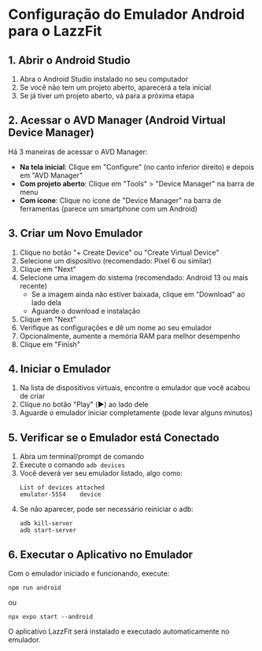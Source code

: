 # Configuração do Emulador Android para o LazzFit

## 1. Abrir o Android Studio

1. Abra o Android Studio instalado no seu computador
2. Se você não tem um projeto aberto, aparecerá a tela inicial
3. Se já tiver um projeto aberto, vá para a próxima etapa

## 2. Acessar o AVD Manager (Android Virtual Device Manager)

Há 3 maneiras de acessar o AVD Manager:

- **Na tela inicial**: Clique em "Configure" (no canto inferior direito) e depois em "AVD Manager"
- **Com projeto aberto**: Clique em "Tools" > "Device Manager" na barra de menu
- **Com ícone**: Clique no ícone de "Device Manager" na barra de ferramentas (parece um smartphone com um Android)

## 3. Criar um Novo Emulador

1. Clique no botão "+ Create Device" ou "Create Virtual Device"
2. Selecione um dispositivo (recomendado: Pixel 6 ou similar)
3. Clique em "Next"
4. Selecione uma imagem do sistema (recomendado: Android 13 ou mais recente)
   - Se a imagem ainda não estiver baixada, clique em "Download" ao lado dela
   - Aguarde o download e instalação
5. Clique em "Next"
6. Verifique as configurações e dê um nome ao seu emulador
7. Opcionalmente, aumente a memória RAM para melhor desempenho
8. Clique em "Finish"

## 4. Iniciar o Emulador

1. Na lista de dispositivos virtuais, encontre o emulador que você acabou de criar
2. Clique no botão "Play" (▶️) ao lado dele
3. Aguarde o emulador iniciar completamente (pode levar alguns minutos)

## 5. Verificar se o Emulador está Conectado

1. Abra um terminal/prompt de comando
2. Execute o comando `adb devices`
3. Você deverá ver seu emulador listado, algo como:
   ```
   List of devices attached
   emulator-5554    device
   ```
4. Se não aparecer, pode ser necessário reiniciar o adb:
   ```
   adb kill-server
   adb start-server
   ```

## 6. Executar o Aplicativo no Emulador

Com o emulador iniciado e funcionando, execute:

```
npm run android
```

ou

```
npx expo start --android
```

O aplicativo LazzFit será instalado e executado automaticamente no emulador.
